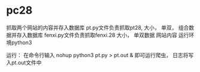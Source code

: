 # pc28
抓取两个网站的内容并存入数据库
pt.py文件负责抓取pt28, 大小， 单双， 组合数据并存入数据库
fenxi.py文件负责抓取fenxi.28 大小， 单双数据 网站内容
运行环境python3

运行：
  在命令行输入 nohup python3 pt.py > pt.out & 即可运行爬虫， 日志将写入pt.out文件中
